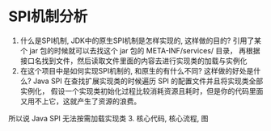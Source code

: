 # SPI机制分析
1. 什么是SPI机制, JDK中的原生SPI机制是怎样实现的, 这样做的目的?
   引用了某个 jar 包的时候就可以去找这个 jar 包的 META-INF/services/ 目录，
   再根据接口名找到文件，然后读取文件里面的内容去进行实现类的加载与实例化
2. 在这个项目中是如何实现SPI机制的, 和原生的有什么不同? 这样做的好处是什么?
   Java SPI 在查找扩展实现类的时候遍历 SPI 的配置文件并且将实现类全部实例化，
   假设一个实现类初始化过程比较消耗资源且耗时，但是你的代码里面又用不上它，这就产生了资源的浪费。

所以说 Java SPI 无法按需加载实现类
3. 核心代码, 核心流程, 图